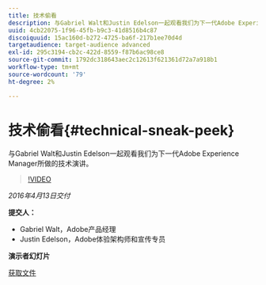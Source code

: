 ```yaml
---
title: 技术偷看
description: 与Gabriel Walt和Justin Edelson一起观看我们为下一代Adobe Experience Manager所做的技术演讲。
uuid: 4cb22075-1f96-45fb-b9c3-41d8516b4c87
discoiquuid: 15ac160d-b272-4725-ba6f-217b1ee70d4d
targetaudience: target-audience advanced
exl-id: 295c3194-cb2c-422d-8559-f87b6ac98ce8
source-git-commit: 1792dc318643aec2c12613f621361d72a7a918b1
workflow-type: tm+mt
source-wordcount: '79'
ht-degree: 2%

---
```


# 技术偷看{#technical-sneak-peek}

与Gabriel Walt和Justin Edelson一起观看我们为下一代Adobe Experience Manager所做的技术演讲。

>[!VIDEO](https://video.tv.adobe.com/v/19305/?quality=9)

*2016年4月13日交付*

**提交人：**

* Gabriel Walt，Adobe产品经理
* Justin Edelson，Adobe体验架构师和宣传专员

**演示者幻灯片**

[获取文件](assets/aem-gems-041316-6-2-tech-preview.pdf)
<!--
[Get back to the Overview](https://helpx.adobe.com/experience-manager/kt/eseminars/gems/aem-index.html)
-->

